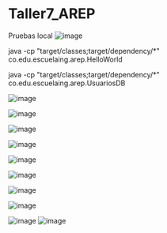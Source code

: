 # Taller7_AREP
Pruebas local
![image](https://github.com/MPulidoM/Taller7_AREP/assets/118181543/fa307be1-7b1c-4c0e-9a5a-cc38eddd646b)

java -cp "target/classes;target/dependency/*" co.edu.escuelaing.arep.HelloWorld

 java -cp "target/classes;target/dependency/*" co.edu.escuelaing.arep.UsuariosDB

 ![image](https://github.com/MPulidoM/Taller7_AREP/assets/118181543/a67f24e3-999d-41b0-8fcd-b335e81b2048)

 ![image](https://github.com/MPulidoM/Taller7_AREP/assets/118181543/af35a25f-0eba-4fa8-a11c-f14162086a4b)

![image](https://github.com/MPulidoM/Taller7_AREP/assets/118181543/f306d42d-b755-43c7-92b2-fba419758e82)


![image](https://github.com/MPulidoM/Taller7_AREP/assets/118181543/ec5a559d-f0c4-4063-8e27-813dc1f28247)

![image](https://github.com/MPulidoM/Taller7_AREP/assets/118181543/bcc2efc2-02cf-4512-be2a-ce21666c7183)

![image](https://github.com/MPulidoM/Taller7_AREP/assets/118181543/57ad8eae-2ed8-43ab-a8b8-5cf592143af3)

![image](https://github.com/MPulidoM/Taller7_AREP/assets/118181543/68443452-9b5a-4af6-baa8-3f88e6cd0fda)

![image](https://github.com/MPulidoM/Taller7_AREP/assets/118181543/b71da068-e7b5-410e-bc84-5e9e1f570316)

![image](https://github.com/MPulidoM/Taller7_AREP/assets/118181543/56c76255-509c-470f-a304-6da0e508c9cf)
![image](https://github.com/MPulidoM/Taller7_AREP/assets/118181543/860535b3-cdfc-44c6-bc56-93cd724d845c)
